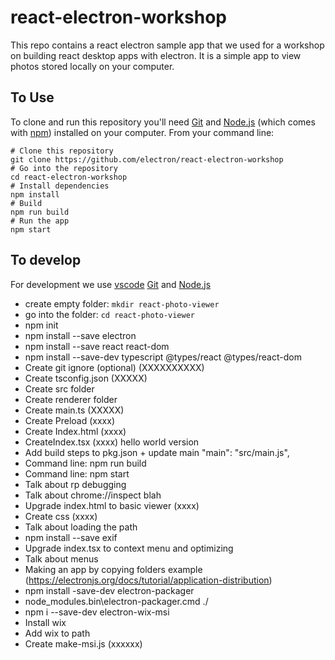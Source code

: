 # react-electron-workshop

This repo contains a react electron sample app that we used for a workshop on building react desktop apps with electron. It is a simple app to view photos stored locally on your computer. 

## To Use
To clone and run this repository you'll need [Git](https://git-scm.com) and [Node.js](https://nodejs.org/en/download/) (which comes with [npm](http://npmjs.com)) installed on your computer. From your command line:

```
# Clone this repository
git clone https://github.com/electron/react-electron-workshop
# Go into the repository
cd react-electron-workshop
# Install dependencies
npm install
# Build
npm run build
# Run the app
npm start
```

## To develop

For development we use [vscode](https://code.visualstudio.com/) [Git](https://git-scm.com) and [Node.js](https://nodejs.org/en/download/)

 * create empty folder: ```mkdir react-photo-viewer``` 
 * go into the folder: ```cd react-photo-viewer``` 
 * npm init
 * npm install --save electron 
 * npm install --save react react-dom
 * npm install --save-dev typescript @types/react @types/react-dom 
 * Create git ignore (optional) (XXXXXXXXXX)
 * Create tsconfig.json  (XXXXX)
 * Create src folder
 * Create renderer folder
 * Create main.ts (XXXXX)
 * Create Preload (xxxx)
 * Create Index.html (xxxx)
 * CreateIndex.tsx (xxxx) hello world version
 * Add build steps to pkg.json + update main  "main": "src/main.js",
 * Command line: npm run build
 * Command line: npm start
 * Talk about rp debugging
 * Talk about chrome://inspect  blah
 * Upgrade index.html to basic viewer (xxxx)
 * Create css (xxxx)
 * Talk about loading the path
 * npm install --save exif
 * Upgrade index.tsx to context menu and optimizing
 * Talk about menus 
 * Making an app by copying folders example (https://electronjs.org/docs/tutorial/application-distribution)
 * npm install -save-dev electron-packager
 * node_modules\.bin\electron-packager.cmd ./
 * npm i --save-dev electron-wix-msi
 * Install wix
 * Add wix to path
 * Create make-msi.js (xxxxxx)
